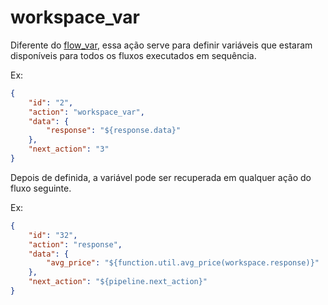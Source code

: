# workspace_var
Diferente do [flow_var](flow_var.md), essa ação serve para definir variáveis que estaram disponíveis para todos os fluxos executados em sequência. 

Ex:
```json
{
    "id": "2",
    "action": "workspace_var",
    "data": {
        "response": "${response.data}"
    },
    "next_action": "3"
}
```

Depois de definida, a variável pode ser recuperada em qualquer ação do fluxo seguinte.

Ex:
```json
{
    "id": "32",
    "action": "response",
    "data": {
        "avg_price": "${function.util.avg_price(workspace.response)}"
    },
    "next_action": "${pipeline.next_action}"
}
```